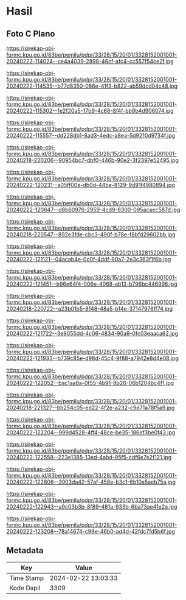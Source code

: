 # Hasil

## Foto C Plano

https://sirekap-obj-formc.kpu.go.id/83be/pemilu/pdpr/33/28/15/20/01/3328152001001-20240222-114024--ce4a4039-2898-46cf-afc4-cc557f54ce2f.jpg

https://sirekap-obj-formc.kpu.go.id/83be/pemilu/pdpr/33/28/15/20/01/3328152001001-20240222-114535--b77d8350-086e-41f3-b822-ab59dcd04c48.jpg

https://sirekap-obj-formc.kpu.go.id/83be/pemilu/pdpr/33/28/15/20/01/3328152001001-20240222-115302--1e2f20a5-17b9-4c68-8f4f-bb9b4d906074.jpg

https://sirekap-obj-formc.kpu.go.id/83be/pemilu/pdpr/33/28/15/20/01/3328152001001-20240222-115557--dd228db1-8ad3-4edc-a8ea-5d9210d9734f.jpg

https://sirekap-obj-formc.kpu.go.id/83be/pemilu/pdpr/33/28/15/20/01/3328152001001-20240218-220206--90954bc7-dbf0-446b-90e2-3f2397e52495.jpg

https://sirekap-obj-formc.kpu.go.id/83be/pemilu/pdpr/33/28/15/20/01/3328152001001-20240222-120231--a05ff00e-db0d-44be-8129-9d91f4980894.jpg

https://sirekap-obj-formc.kpu.go.id/83be/pemilu/pdpr/33/28/15/20/01/3328152001001-20240222-120647--d8b60976-2959-4cd9-8300-095acaec587d.jpg

https://sirekap-obj-formc.kpu.go.id/83be/pemilu/pdpr/33/28/15/20/01/3328152001001-20240218-220547--892e3fde-cbc3-490f-b78e-f8bfd29602bb.jpg

https://sirekap-obj-formc.kpu.go.id/83be/pemilu/pdpr/33/28/15/20/01/3328152001001-20240222-121121--04acab4e-0c0f-4ddf-90a7-2e3c363f1f6b.jpg

https://sirekap-obj-formc.kpu.go.id/83be/pemilu/pdpr/33/28/15/20/01/3328152001001-20240222-121451--b96e64f4-006e-4068-ab13-b796bc446996.jpg

https://sirekap-obj-formc.kpu.go.id/83be/pemilu/pdpr/33/28/15/20/01/3328152001001-20240218-220722--a23b01b5-8148-48a5-b14e-37147976ff74.jpg

https://sirekap-obj-formc.kpu.go.id/83be/pemilu/pdpr/33/28/15/20/01/3328152001001-20240222-121722--3e9055dd-4c06-4834-90a9-0fc03eaaca62.jpg

https://sirekap-obj-formc.kpu.go.id/83be/pemilu/pdpr/33/28/15/20/01/3328152001001-20240222-121933--b739c85e-d98d-45c4-9f88-a7942e8d4e08.jpg

https://sirekap-obj-formc.kpu.go.id/83be/pemilu/pdpr/33/28/15/20/01/3328152001001-20240222-122052--bac1aa8a-0f55-4b91-8b26-06b1204bc4f1.jpg

https://sirekap-obj-formc.kpu.go.id/83be/pemilu/pdpr/33/28/15/20/01/3328152001001-20240218-221327--bb254c05-ed22-4f2e-a232-c9d71a78f5a9.jpg

https://sirekap-obj-formc.kpu.go.id/83be/pemilu/pdpr/33/28/15/20/01/3328152001001-20240222-122204--999d4528-4ff4-48ce-be35-186ef3be0f43.jpg

https://sirekap-obj-formc.kpu.go.id/83be/pemilu/pdpr/33/28/15/20/01/3328152001001-20240222-122558--223e1385-13ed-4abd-95f5-cdf6e7e2f121.jpg

https://sirekap-obj-formc.kpu.go.id/83be/pemilu/pdpr/33/28/15/20/01/3328152001001-20240222-122806--3903da42-57af-458e-b3c1-6b10a5aeb75a.jpg

https://sirekap-obj-formc.kpu.go.id/83be/pemilu/pdpr/33/28/15/20/01/3328152001001-20240222-122943--a9c03b3b-8f89-481a-933b-6ba73ae41e2a.jpg

https://sirekap-obj-formc.kpu.go.id/83be/pemilu/pdpr/33/28/15/20/01/3328152001001-20240222-123208--78a14674-c99e-46b0-ad4d-42fdc7fd5b6f.jpg


## Metadata

| Key        | Value               |
| ---------- | ------------------- |
| Time Stamp | 2024-02-22 13:03:33 |
| Kode Dapil | 3309                |



